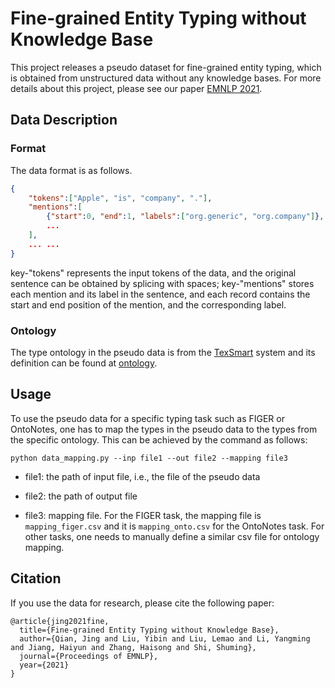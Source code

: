 # Fine-grained Entity Typing without Knowledge Base #

This project releases a pseudo dataset for fine-grained entity typing, which is obtained from unstructured data without any knowledge bases.
For more details about this project, please see our paper [EMNLP 2021](https://2021.aclweb.org/).  

## Data Description ##

### Format ###
The data format is as follows. 

```json
{
    "tokens":["Apple", "is", "company", "."],
    "mentions":[
        {"start":0, "end":1, "labels":["org.generic", "org.company"]},
        ...
    ],
    ... ...
}
```
key-"tokens" represents the input tokens of the data, and the original sentence can be obtained by splicing with spaces; key-"mentions" stores each mention and its label in the sentence, and each record contains the start and end position of the mention, and the corresponding label.

### Ontology ###
The type ontology in the pseudo data is from the [TexSmart](https://texsmart.qq.com) system and its definition can be found at [ontology](https://ai.tencent.com/ailab/nlp/texsmart/download/texsmart-ont-0.3.0.tar.gz).

## Usage ##
To use the pseudo data for a specific typing task such as FIGER or OntoNotes, one has to map the types in the pseudo data to the types from the specific ontology. 
This can be achieved by the command as follows:

`python data_mapping.py --inp file1 --out file2 --mapping file3`

- file1: the path of input file, i.e., the file of the pseudo data

- file2: the path of output file

- file3: mapping file. For the FIGER task, the mapping file is `mapping_figer.csv` and it is `mapping_onto.csv` for the OntoNotes task. For other tasks, one needs to manually define a similar csv file for ontology mapping. 



## Citation ##
If you use the data for research, please cite the following paper:
```
@article{jing2021fine,
  title={Fine-grained Entity Typing without Knowledge Base},
  author={Qian, Jing and Liu, Yibin and Liu, Lemao and Li, Yangming and Jiang, Haiyun and Zhang, Haisong and Shi, Shuming},
  journal={Proceedings of EMNLP},
  year={2021}
}
```


